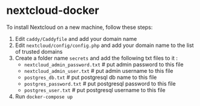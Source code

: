 # nextcloud-docker

To install Nextcloud on a new machine, follow these steps:

1. Edit `caddy/Caddyfile` and add your domain name
2. Edit `nextcloud/config/config.php` and add your domain name to the list of trusted domains
3. Create a folder name `secrets` and add the following txt files to it :
	- `nextcloud_admin_password.txt` # put admin password to this file
	- `nextcloud_admin_user.txt` # put admin username to this file
	- `postgres_db.txt` # put postgresql db name to this file
	- `postgres_password.txt` # put postgresql password to this file
	- `postgres_user.txt` # put postgresql username to this file
4. Run `docker-compose up`
